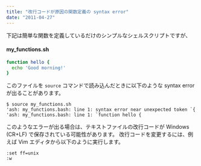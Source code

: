 ```yaml
---
title: "改行コードが原因の関数定義の syntax error"
date: "2011-04-27"
---
```


下記は簡単な関数を定義しているだけのシンプルなシェルスクリプトですが、

#### my_functions.sh

```bash
function hello {
  echo 'Good morning!'
}
```

このファイルを `source` コマンドで読み込んだときに以下のような syntax error が出ることがあります。

```
$ source my_functions.sh
'ash: my_functions.bash: line 1: syntax error near unexpected token `{
'ash: my_functions.bash: line 1: `function hello {
```

このようなエラーが出る場合は、テキストファイルの改行コードが Windows (CR+LF) で保存されている可能性があります。
改行コードを変更するには、例えば Vim エディタから以下のように実行します。

```
:set ff=unix
:w
```

